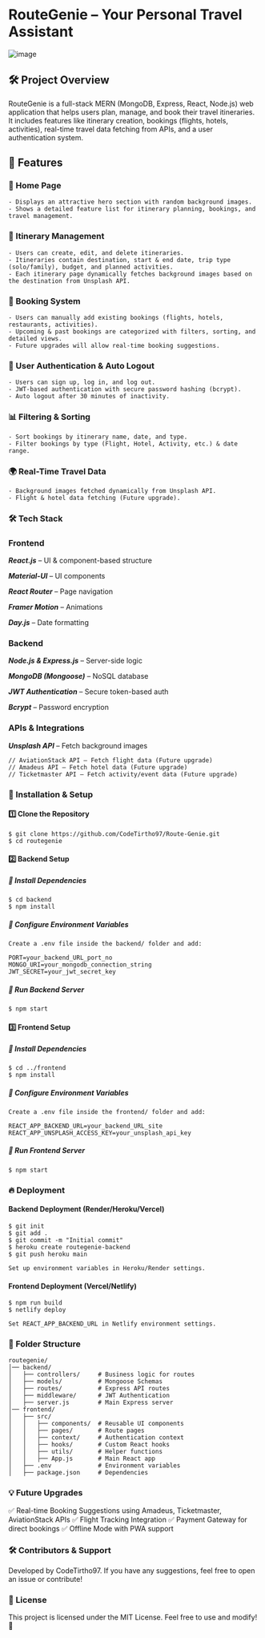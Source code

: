 # RouteGenie – Your Personal Travel Assistant

![image](https://github.com/user-attachments/assets/ad58cc70-f30b-4fd5-a563-66da828d4fcb)


## 🛠 Project Overview

RouteGenie is a full-stack MERN (MongoDB, Express, React, Node.js) web application that helps users plan, manage, and book their travel itineraries. It includes features like itinerary creation, bookings (flights, hotels, activities), real-time travel data fetching from APIs, and a user authentication system.

## 🚀 Features

  ### 🏡 Home Page

    - Displays an attractive hero section with random background images.
    - Shows a detailed feature list for itinerary planning, bookings, and travel management.

  ### 📌 Itinerary Management

    - Users can create, edit, and delete itineraries.
    - Itineraries contain destination, start & end date, trip type (solo/family), budget, and planned activities.
    - Each itinerary page dynamically fetches background images based on the destination from Unsplash API.

  ### 🛫 Booking System

    - Users can manually add existing bookings (flights, hotels, restaurants, activities).
    - Upcoming & past bookings are categorized with filters, sorting, and detailed views.    
    - Future upgrades will allow real-time booking suggestions.

  ### 🔑 User Authentication & Auto Logout

    - Users can sign up, log in, and log out.
    - JWT-based authentication with secure password hashing (bcrypt).
    - Auto logout after 30 minutes of inactivity.

  ### 📊 Filtering & Sorting

    - Sort bookings by itinerary name, date, and type.  
    - Filter bookings by type (Flight, Hotel, Activity, etc.) & date range.

  ### 🌍 Real-Time Travel Data

    - Background images fetched dynamically from Unsplash API.
    - Flight & hotel data fetching (Future upgrade).

  ### 🛠 Tech Stack
  ### Frontend

  <b><i>React.js</i></b> – UI & component-based structure
  
  <b><i>Material-UI</i></b> – UI components
  
  <b><i>React Router</i></b> – Page navigation
  
  <b><i>Framer Motion</i></b> – Animations
  
  <b><i>Day.js</i></b> – Date formatting

  ### Backend

  <b><i>Node.js & Express.js</i></b> – Server-side logic
  
  <b><i>MongoDB (Mongoose)</i></b> – NoSQL database
  
  <b><i>JWT Authentication</i></b> – Secure token-based auth
  
  <b><i>Bcrypt</i></b> – Password encryption

  ### APIs & Integrations

  <b><i>Unsplash API</i></b> – Fetch background images

    // AviationStack API – Fetch flight data (Future upgrade)
    // Amadeus API – Fetch hotel data (Future upgrade)
    // Ticketmaster API – Fetch activity/event data (Future upgrade)

  ### 🔧 Installation & Setup

  #### 1️⃣ Clone the Repository

    $ git clone https://github.com/CodeTirtho97/Route-Genie.git
    $ cd routegenie

  #### 2️⃣ Backend Setup

  ##### 📌 Install Dependencies

    $ cd backend
    $ npm install

  ##### 📌 Configure Environment Variables

    Create a .env file inside the backend/ folder and add:
    
    PORT=your_backend_URL_port_no
    MONGO_URI=your_mongodb_connection_string
    JWT_SECRET=your_jwt_secret_key

  ##### 📌 Run Backend Server

    $ npm start

  #### 3️⃣ Frontend Setup

  ##### 📌 Install Dependencies

    $ cd ../frontend
    $ npm install

  ##### 📌 Configure Environment Variables

    Create a .env file inside the frontend/ folder and add:
    
    REACT_APP_BACKEND_URL=your_backend_URL_site
    REACT_APP_UNSPLASH_ACCESS_KEY=your_unsplash_api_key

  ##### 📌 Run Frontend Server

    $ npm start

  ### 🔥 Deployment

  #### Backend Deployment (Render/Heroku/Vercel)

    $ git init
    $ git add .
    $ git commit -m "Initial commit"
    $ heroku create routegenie-backend
    $ git push heroku main
    
    Set up environment variables in Heroku/Render settings.

  #### Frontend Deployment (Vercel/Netlify)

    $ npm run build
    $ netlify deploy
    
    Set REACT_APP_BACKEND_URL in Netlify environment settings.

  ### 📂 Folder Structure

    routegenie/
    │── backend/
    │   ├── controllers/     # Business logic for routes
    │   ├── models/          # Mongoose Schemas
    │   ├── routes/          # Express API routes
    │   ├── middleware/      # JWT Authentication
    │   ├── server.js        # Main Express server
    │── frontend/
    │   ├── src/
    │   │   ├── components/  # Reusable UI components
    │   │   ├── pages/       # Route pages
    │   │   ├── context/     # Authentication context
    │   │   ├── hooks/       # Custom React hooks
    │   │   ├── utils/       # Helper functions
    │   │   ├── App.js       # Main React app
    │   ├── .env             # Environment variables
    │   ├── package.json     # Dependencies

  ### 💡 Future Upgrades

  ✅ Real-time Booking Suggestions using Amadeus, Ticketmaster, AviationStack APIs
  ✅ Flight Tracking Integration
  ✅ Payment Gateway for direct bookings
  ✅ Offline Mode with PWA support

  ### 🛠 Contributors & Support

  Developed by CodeTirtho97. If you have any suggestions, feel free to open an issue or contribute!

  ### 📜 License

  This project is licensed under the MIT License. Feel free to use and modify! 🎉
